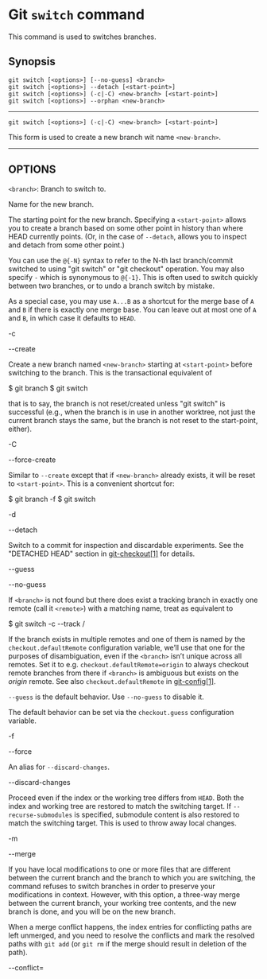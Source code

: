 # Git `switch` command

This command is used to switches branches.

## Synopsis

```shell
git switch [<options>] [--no-guess] <branch>
git switch [<options>] --detach [<start-point>]
git switch [<options>] (-c|-C) <new-branch> [<start-point>]
git switch [<options>] --orphan <new-branch>
```

---
```shell
git switch [<options>] (-c|-C) <new-branch> [<start-point>]
```

This form is used to create a new branch wit name `<new-branch>`. 

---

## OPTIONS

`<branch>`: Branch to switch to.

[](https://git-scm.com/docs/git-switch#Documentation/git-switch.txt-ltnew-branchgt)<new-branch>

Name for the new branch.

[](https://git-scm.com/docs/git-switch#Documentation/git-switch.txt-ltstart-pointgt)<start-point>

The starting point for the new branch. Specifying a `<start-point>` allows you to create a branch based on some other point in history than where HEAD currently points. (Or, in the case of `--detach`, allows you to inspect and detach from some other point.)

You can use the `@{-N}` syntax to refer to the N-th last branch/commit switched to using "git switch" or "git checkout" operation. You may also specify `-` which is synonymous to `@{-1}`. This is often used to switch quickly between two branches, or to undo a branch switch by mistake.

As a special case, you may use `A...B` as a shortcut for the merge base of `A` and `B` if there is exactly one merge base. You can leave out at most one of `A` and `B`, in which case it defaults to `HEAD`.

[](https://git-scm.com/docs/git-switch#Documentation/git-switch.txt--cltnew-branchgt)-c <new-branch>

[](https://git-scm.com/docs/git-switch#Documentation/git-switch.txt---createltnew-branchgt)--create <new-branch>

Create a new branch named `<new-branch>` starting at `<start-point>` before switching to the branch. This is the transactional equivalent of

$ git branch <new-branch>
$ git switch <new-branch>

that is to say, the branch is not reset/created unless "git switch" is successful (e.g., when the branch is in use in another worktree, not just the current branch stays the same, but the branch is not reset to the start-point, either).

[](https://git-scm.com/docs/git-switch#Documentation/git-switch.txt--Cltnew-branchgt)-C <new-branch>

[](https://git-scm.com/docs/git-switch#Documentation/git-switch.txt---force-createltnew-branchgt)--force-create <new-branch>

Similar to `--create` except that if `<new-branch>` already exists, it will be reset to `<start-point>`. This is a convenient shortcut for:

$ git branch -f <new-branch>
$ git switch <new-branch>

[](https://git-scm.com/docs/git-switch#Documentation/git-switch.txt--d)-d

[](https://git-scm.com/docs/git-switch#Documentation/git-switch.txt---detach)--detach

Switch to a commit for inspection and discardable experiments. See the "DETACHED HEAD" section in [git-checkout[1]](https://git-scm.com/docs/git-checkout) for details.

[](https://git-scm.com/docs/git-switch#Documentation/git-switch.txt---guess)--guess

[](https://git-scm.com/docs/git-switch#Documentation/git-switch.txt---no-guess)--no-guess

If `<branch>` is not found but there does exist a tracking branch in exactly one remote (call it `<remote>`) with a matching name, treat as equivalent to

$ git switch -c <branch> --track <remote>/<branch>

If the branch exists in multiple remotes and one of them is named by the `checkout.defaultRemote` configuration variable, we’ll use that one for the purposes of disambiguation, even if the `<branch>` isn’t unique across all remotes. Set it to e.g. `checkout.defaultRemote=origin` to always checkout remote branches from there if `<branch>` is ambiguous but exists on the _origin_ remote. See also `checkout.defaultRemote` in [git-config[1]](https://git-scm.com/docs/git-config).

`--guess` is the default behavior. Use `--no-guess` to disable it.

The default behavior can be set via the `checkout.guess` configuration variable.

[](https://git-scm.com/docs/git-switch#Documentation/git-switch.txt--f)-f

[](https://git-scm.com/docs/git-switch#Documentation/git-switch.txt---force)--force

An alias for `--discard-changes`.

[](https://git-scm.com/docs/git-switch#Documentation/git-switch.txt---discard-changes)--discard-changes

Proceed even if the index or the working tree differs from `HEAD`. Both the index and working tree are restored to match the switching target. If `--recurse-submodules` is specified, submodule content is also restored to match the switching target. This is used to throw away local changes.

[](https://git-scm.com/docs/git-switch#Documentation/git-switch.txt--m)-m

[](https://git-scm.com/docs/git-switch#Documentation/git-switch.txt---merge)--merge

If you have local modifications to one or more files that are different between the current branch and the branch to which you are switching, the command refuses to switch branches in order to preserve your modifications in context. However, with this option, a three-way merge between the current branch, your working tree contents, and the new branch is done, and you will be on the new branch.

When a merge conflict happens, the index entries for conflicting paths are left unmerged, and you need to resolve the conflicts and mark the resolved paths with `git add` (or `git rm` if the merge should result in deletion of the path).

[](https://git-scm.com/docs/git-switch#Documentation/git-switch.txt---conflictltstylegt)--conflict=<style>

The same as `--merge` option above, but changes the way the conflicting hunks are presented, overriding the `merge.conflictStyle` configuration variable. Possible values are "merge" (default), "diff3", and "zdiff3".

[](https://git-scm.com/docs/git-switch#Documentation/git-switch.txt--q)-q

[](https://git-scm.com/docs/git-switch#Documentation/git-switch.txt---quiet)--quiet

Quiet, suppress feedback messages.

[](https://git-scm.com/docs/git-switch#Documentation/git-switch.txt---progress)--progress

[](https://git-scm.com/docs/git-switch#Documentation/git-switch.txt---no-progress)--no-progress

Progress status is reported on the standard error stream by default when it is attached to a terminal, unless `--quiet` is specified. This flag enables progress reporting even if not attached to a terminal, regardless of `--quiet`.

[](https://git-scm.com/docs/git-switch#Documentation/git-switch.txt--t)-t

[](https://git-scm.com/docs/git-switch#Documentation/git-switch.txt---trackdirectinherit)--track [direct|inherit]

When creating a new branch, set up "upstream" configuration. `-c` is implied. See `--track` in [git-branch[1]](https://git-scm.com/docs/git-branch) for details.

If no `-c` option is given, the name of the new branch will be derived from the remote-tracking branch, by looking at the local part of the refspec configured for the corresponding remote, and then stripping the initial part up to the "*". This would tell us to use `hack` as the local branch when branching off of `origin/hack` (or `remotes/origin/hack`, or even `refs/remotes/origin/hack`). If the given name has no slash, or the above guessing results in an empty name, the guessing is aborted. You can explicitly give a name with `-c` in such a case.

[](https://git-scm.com/docs/git-switch#Documentation/git-switch.txt---no-track)--no-track

Do not set up "upstream" configuration, even if the `branch.autoSetupMerge` configuration variable is true.

[](https://git-scm.com/docs/git-switch#Documentation/git-switch.txt---orphanltnew-branchgt)--orphan <new-branch>

Create a new unborn branch, named `<new-branch>`. All tracked files are removed.

[](https://git-scm.com/docs/git-switch#Documentation/git-switch.txt---ignore-other-worktrees)--ignore-other-worktrees

`git switch` refuses when the wanted ref is already checked out by another worktree. This option makes it check the ref out anyway. In other words, the ref can be held by more than one worktree.

[](https://git-scm.com/docs/git-switch#Documentation/git-switch.txt---recurse-submodules)--recurse-submodules

[](https://git-scm.com/docs/git-switch#Documentation/git-switch.txt---no-recurse-submodules)--no-recurse-submodules

Using `--recurse-submodules` will update the content of all active submodules according to the commit recorded in the superproject. If nothing (or `--no-recurse-submodules`) is used, submodules working trees will not be updated. Just like [git-submodule[1]](https://git-scm.com/docs/git-submodule), this will detach `HEAD` of the submodules.
## References

- https://git-scm.com/docs/git-switch
